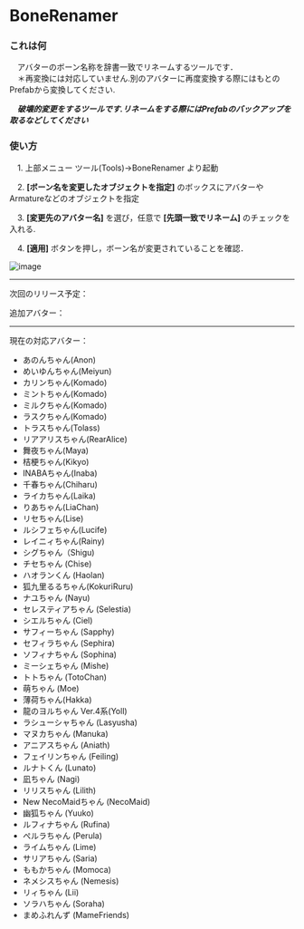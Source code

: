 # BoneRenamer

### これは何 
　アバターのボーン名称を辞書一致でリネームするツールです．  
　＊再変換には対応していません.別のアバターに再度変換する際にはもとのPrefabから変換してください.

　***破壊的変更をするツールです.リネームをする際にはPrefabのバックアップを取るなどしてください***
  

  
### 使い方
　1. 上部メニュー ツール(Tools)→BoneRenamer より起動
 
　2. **[ボーン名を変更したオブジェクトを指定]** のボックスにアバターやArmatureなどのオブジェクトを指定
 
　3. **[変更先のアバター名]** を選び，任意で **[先頭一致でリネーム]** のチェックを入れる.
 
　4. **[適用]** ボタンを押し，ボーン名が変更されていることを確認．

![image](https://user-images.githubusercontent.com/103747350/223913664-77591022-875a-4566-b965-af9375bc2b51.png)

---
次回のリリース予定：  

追加アバター：  

---
現在の対応アバター：   
- あのんちゃん(Anon)
- めいゆんちゃん(Meiyun)
- カリンちゃん(Komado)
- ミントちゃん(Komado)
- ミルクちゃん(Komado)
- ラスクちゃん(Komado)
- トラスちゃん(Tolass)
- リアアリスちゃん(RearAlice)
- 舞夜ちゃん(Maya)
- 桔梗ちゃん(Kikyo)
- INABAちゃん(Inaba)
- 千春ちゃん(Chiharu)
- ライカちゃん(Laika)
- りあちゃん(LiaChan)
- リセちゃん(Lise)
- ルシフェちゃん(Lucife)
- レイニィちゃん(Rainy)
- シグちゃん（Shigu)
- チセちゃん (Chise)
- ハオランくん (Haolan)
- 狐九里るるちゃん(KokuriRuru)
- ナユちゃん (Nayu)
- セレスティアちゃん (Selestia)
- シエルちゃん (Ciel)
- サフィーちゃん (Sapphy)
- セフィラちゃん (Sephira)
- ソフィナちゃん (Sophina)
- ミーシェちゃん (Mishe)
- トトちゃん (TotoChan)
- 萌ちゃん (Moe)
- 薄荷ちゃん(Hakka)
- 龍のヨルちゃん Ver.4系(Yoll)
- ラシューシャちゃん (Lasyusha)
- マヌカちゃん (Manuka)
- アニアスちゃん (Aniath)
- フェイリンちゃん (Feiling)
- ルナトくん (Lunato)
- 凪ちゃん (Nagi)
- リリスちゃん (Lilith)
- New NecoMaidちゃん (NecoMaid)
- 幽狐ちゃん (Yuuko)
- ルフィナちゃん (Rufina)
- ぺルラちゃん (Perula)
- ライムちゃん (Lime)
- サリアちゃん (Saria)
- ももかちゃん (Momoca)
- ネメシスちゃん (Nemesis)
- リィちゃん (Lii)
- ソラハちゃん (Soraha)
- まめふれんず (MameFriends)
